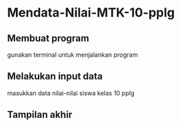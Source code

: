 # Mendata-Nilai-MTK-10-pplg

## Membuat program
gunakan terminal untuk menjalankan program

## Melakukan input data
masukkan data nilai-nilai siswa kelas 10 pplg

## Tampilan akhir
